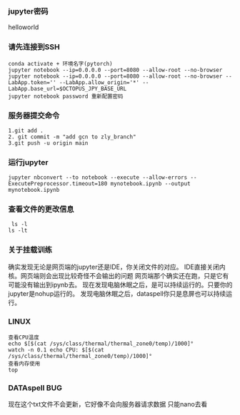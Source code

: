 ### jupyter密码
helloworld
### 请先连接到SSH
```
conda activate + 环境名字(pytorch)
jupyter notebook --ip=0.0.0.0 --port=8080 --allow-root --no-browser
jupyter notebook --ip=0.0.0.0 --port=8080 --allow-root --no-browser --LabApp.token='' --LabApp.allow_origin='*' --LabApp.base_url=$OCTOPUS_JPY_BASE_URL
jupyter notebook password 重新配置密码
```
### 服务器提交命令
```
1.git add .
2. git commit -m "add gcn to zly_branch"
3.git push -u origin main

```
### 运行jupyter
```azure
jupyter nbconvert --to notebook --execute --allow-errors --ExecutePreprocessor.timeout=180 mynotebook.ipynb --output mynotebook.ipynb 
```

### 查看文件的更改信息
```azure
 ls -l
ls -lt
```

### 关于挂载训练
确实发现无论是网页端的jupyter还是IDE，你关闭文件的对应。
IDE直接关闭内核。网页端则会出现比较奇怪不会输出的问题
网页端那个确实还在跑，只是它有可能没有输出到ipynb去。
现在发现电脑休眠之后，是可以持续运行的。只要你的jupyter是nohup运行的。
发现电脑休眠之后，dataspell你只是息屏也可以持续运行。

### LINUX
```azure
查看CPU温度
echo $[$(cat /sys/class/thermal/thermal_zone0/temp)/1000]°
watch -n 0.1 echo CPU: $[$(cat /sys/class/thermal/thermal_zone0/temp)/1000]°
查看内存使用
top

```

### DATAspell BUG
现在这个txt文件不会更新，它好像不会向服务器请求数据
只能nano去看